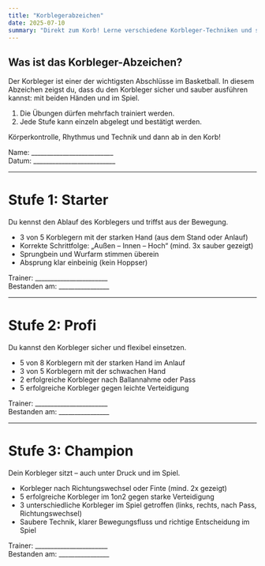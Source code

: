 ```yaml
---
title: "Korblegerabzeichen"
date: 2025-07-10
summary: "Direkt zum Korb! Lerne verschiedene Korbleger-Techniken und sichere Punkte."
---
```


## Was ist das Korbleger-Abzeichen?

Der Korbleger ist einer der wichtigsten Abschlüsse im Basketball. In diesem Abzeichen zeigst du, dass du den Korbleger sicher und sauber ausführen kannst: mit beiden Händen und im Spiel.

1. Die Übungen dürfen mehrfach trainiert werden.
1. Jede Stufe kann einzeln abgelegt und bestätigt werden.

Körperkontrolle, Rhythmus und Technik und dann ab in den Korb!

Name: __________________________  
Datum: __________________________

---

# Stufe 1: Starter
Du kennst den Ablauf des Korblegers und triffst aus der Bewegung.

* 3 von 5 Korblegern mit der starken Hand (aus dem Stand oder Anlauf)
* Korrekte Schrittfolge: „Außen – Innen – Hoch“ (mind. 3x sauber gezeigt)
* Sprungbein und Wurfarm stimmen überein
* Absprung klar einbeinig (kein Hoppser)

Trainer: _______________________  
Bestanden am: ________________

---

# Stufe 2: Profi
Du kannst den Korbleger sicher und flexibel einsetzen.

* 5 von 8 Korblegern mit der starken Hand im Anlauf
* 3 von 5 Korblegern mit der schwachen Hand
* 2 erfolgreiche Korbleger nach Ballannahme oder Pass
* 5 erfolgreiche Korbleger gegen leichte Verteidigung

Trainer: _______________________  
Bestanden am: ________________

---

# Stufe 3: Champion
Dein Korbleger sitzt – auch unter Druck und im Spiel.

* Korbleger nach Richtungswechsel oder Finte (mind. 2x gezeigt)
* 5 erfolgreiche Korbleger im 1on2 gegen starke Verteidigung
* 3 unterschiedliche Korbleger im Spiel getroffen (links, rechts, nach Pass, Richtungswechsel)
* Saubere Technik, klarer Bewegungsfluss und richtige Entscheidung im Spiel

Trainer: _______________________  
Bestanden am: ________________

